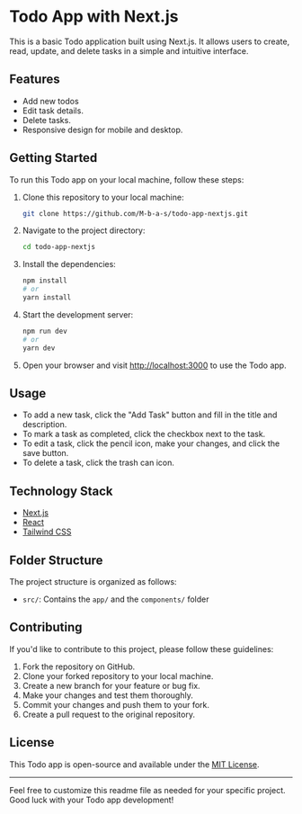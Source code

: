 # Todo App with Next.js

This is a basic Todo application built using Next.js. It allows users to create, read, update, and delete tasks in a simple and intuitive interface.


## Features

- Add new todos
- Edit task details.
- Delete tasks.
- Responsive design for mobile and desktop.

## Getting Started

To run this Todo app on your local machine, follow these steps:

1. Clone this repository to your local machine:

   ```bash
   git clone https://github.com/M-b-a-s/todo-app-nextjs.git
   ```

2. Navigate to the project directory:

   ```bash
   cd todo-app-nextjs
   ```

3. Install the dependencies:

   ```bash
   npm install
   # or
   yarn install
   ```

4. Start the development server:

   ```bash
   npm run dev
   # or
   yarn dev
   ```

5. Open your browser and visit [http://localhost:3000](http://localhost:3000) to use the Todo app.

## Usage

- To add a new task, click the "Add Task" button and fill in the title and description.
- To mark a task as completed, click the checkbox next to the task.
- To edit a task, click the pencil icon, make your changes, and click the save button.
- To delete a task, click the trash can icon.

## Technology Stack

- [Next.js](https://nextjs.org/)
- [React](https://reactjs.org/)
- [Tailwind CSS](https://tailwindcss.com/)

## Folder Structure

The project structure is organized as follows:

- `src/`: Contains the `app/` and the `components/` folder
## Contributing

If you'd like to contribute to this project, please follow these guidelines:

1. Fork the repository on GitHub.
2. Clone your forked repository to your local machine.
3. Create a new branch for your feature or bug fix.
4. Make your changes and test them thoroughly.
5. Commit your changes and push them to your fork.
6. Create a pull request to the original repository.

## License

This Todo app is open-source and available under the [MIT License](LICENSE).

---

Feel free to customize this readme file as needed for your specific project. Good luck with your Todo app development!